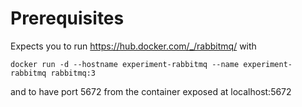 # Prerequisites

Expects you to run https://hub.docker.com/_/rabbitmq/ with 

`docker run -d --hostname experiment-rabbitmq --name experiment-rabbitmq rabbitmq:3`

and to have port 5672 from the container exposed at localhost:5672
